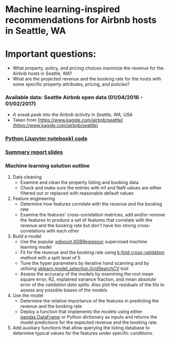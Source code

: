 # Machine learning-inspired recommendations for Airbnb hosts in Seattle, WA

# Important questions:
* What property, policy, and pricing choices maximize the revenue for the Airbnb hosts in Seattle, WA?
* What are the projected revenue and the booking rate for the hosts with some specific property attributes, pricing, and policies?

### Available data: Seattle Airbnb open data (01/04/2016 - 01/02/2017)
* *A sneak peek into the Airbnb activity in Seattle, WA, USA*
* Taken from [https://www.kaggle.com/airbnb/seattle](https://www.kaggle.com/airbnb/seattle)

### [Python (Jupyter notebook) code](https://github.com/ivanovdmitri/Seattle_Airbnb_2017_DI/blob/master/Seattle_Airbnb_2017_DI.ipynb)
### [Summary report slides](https://github.com/ivanovdmitri/Seattle_Airbnb_2017_DI/raw/master/Seattle_Airbnb_2017_DI.pptx)
    
### Machine learning solution outline
1. Data cleaning
    * Examine and clean the property listing and booking data
    * Check and make sure the entries with inf and NaN values are either filtered out or replaced with reasonable default values
2. Feature engineering
    * Determine how features correlate with the revenue and the booking rate
    * Examine the features' cross-correlation matrices, add and/or remove the features to produce a set of features that correlate with the revenue and the booking rate but don't have too strong cross-correlations with each other
3. Build a model
    * Use the popular [xgboost.XGBRegressor](https://xgboost.readthedocs.io/en/latest/python/python_api.html) supervised machine learning model
    * Fit for the revenue and the booking rate using [k-fold cross-validation](#https://scikit-learn.org/stable/modules/cross_validation.html) method with a split level of 5
    * Tune the hyper parameters by iterative hand scanning and by utilizing [sklearn.model_selection.GridSearchCV](https://scikit-learn.org/stable/modules/generated/sklearn.model_selection.GridSearchCV.html) tool
    * Assess the accuracy of the models by examining the root mean square error, R2, explained variance fraction, and mean absolute error of the <em>validation data</em> splits. Also plot the residuals of the fits to assess any possible biases of the models
4. Use the model
    * Determine the relative importance of the features in predicting the revenue and the booking rate
    * Deploy a function that implements the models using either [pandas.DataFrame](https://pandas.pydata.org/pandas-docs/stable/reference/api/pandas.DataFrame.html) or Python dictionary as inputs and returns the model predictions for the expected revenue and the booking rate.
5. Add auxiliary functions that allow querying the listing database to determine typical values for the features under specific conditions. 
